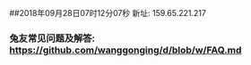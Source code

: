 ##2018年09月28日07时12分07秒 新址: 159.65.221.217
### 兔友常见问题及解答: https://github.com/wanggonging/d/blob/w/FAQ.md
